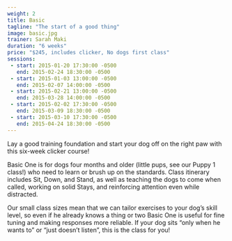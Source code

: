```yaml
---
weight: 2
title: Basic
tagline: "The start of a good thing"
image: basic.jpg
trainer: Sarah Maki
duration: "6 weeks"
price: "$245, includes clicker, No dogs first class"
sessions:
 - start: 2015-01-20 17:30:00 -0500
   end: 2015-02-24 18:30:00 -0500
 - start: 2015-01-03 13:00:00 -0500
   end: 2015-02-07 14:00:00 -0500
 - start: 2015-02-21 13:00:00 -0500
   end: 2015-03-28 14:00:00 -0500
 - start: 2015-02-02 17:30:00 -0500
   end: 2015-03-09 18:30:00 -0500
 - start: 2015-03-10 17:30:00 -0500
   end: 2015-04-24 18:30:00 -0500
---
```


Lay a good training foundation and start your dog off on the right paw with this six-week clicker course! 

Basic One is for dogs four months and older (little pups, see our Puppy 1 class!) who need to learn or brush up on the standards. Class itinerary includes Sit, Down, and Stand, as well as teaching the dogs to come when called, working on solid Stays, and reinforcing attention even while distracted. 
 
Our small class sizes mean that we can tailor exercises to your dog’s skill level, so even if he already knows a thing or two Basic One is useful for fine tuning and making responses more reliable. If your dog sits “only when he wants to” or “just doesn’t listen”, this is the class for you! 
